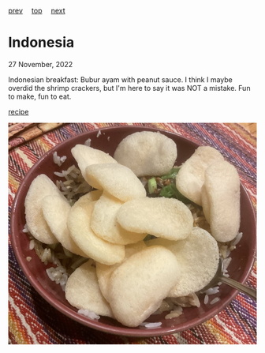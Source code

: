 [prev](india.md)&emsp;
[top](../index.md)&emsp;
[next](iran.md)
# Indonesia
27 November, 2022


Indonesian breakfast: Bubur ayam with peanut sauce. I think I maybe
overdid the shrimp crackers, but I'm here to say it was NOT a
mistake. Fun to make, fun to eat.

[recipe](https://ketchupwithlinda.com/bubur-ayam-indonesian-chicken-congee/)

![breakfast](images/indonesia.jpeg)
